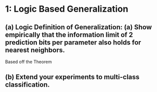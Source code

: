 # 1: Logic Based Generalization
## (a) Logic Definition of Generalization: (a) Show empirically that the information limit of 2 prediction bits per parameter also holds for nearest neighbors.
Based off the Theorem

## (b) Extend your experiments to multi-class classification.